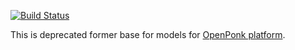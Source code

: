 [![Build Status](https://travis-ci.com/OpenPonk/openponk-model.svg?branch=master)](https://travis-ci.com/OpenPonk/openponk-model)

This is deprecated former base for models for [OpenPonk platform](https://openponk.github.io).
